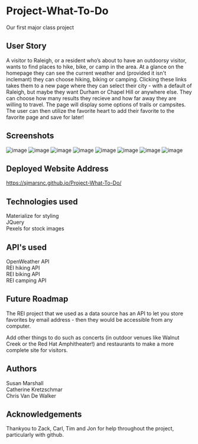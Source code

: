 # Project-What-To-Do
Our first major class project

## User Story
A visitor to Raleigh, or a resident who’s about to have an outdoorsy visitor, wants to find places to hike, bike, or camp in the area. At a glance on the homepage they can see the current weather and (provided it isn't inclemant) they can choose hiking, biking or camping. Clicking these links takes them to a new page where they can select their city - with a default of Raleigh, but maybe they want Durham or Chapel Hill or anywhere else. They can choose how many results they recieve and how far away they are willing to travel. The page will display some options of trails or campsites. The user can then utilize the favorite heart to add their favorite to the favorite page and save for later!

## Screenshots

![image](https://user-images.githubusercontent.com/12642091/71767433-60ccbc80-2eda-11ea-9222-3f25ad1e095a.png)
![image](https://user-images.githubusercontent.com/12642091/71767434-67f3ca80-2eda-11ea-8137-fd8d25d30cd9.png)
![image](https://user-images.githubusercontent.com/12642091/71767438-70e49c00-2eda-11ea-82f3-8d5e326c39e0.png)
![image](https://user-images.githubusercontent.com/12642091/71767449-7d68f480-2eda-11ea-904c-0b870e9cd6d3.png)
![image](https://user-images.githubusercontent.com/12642091/71767452-82c63f00-2eda-11ea-8057-2853a22ad1cc.png)
![image](https://user-images.githubusercontent.com/12642091/71767457-89ed4d00-2eda-11ea-9717-ac7ba3d9b9cf.png)
![image](https://user-images.githubusercontent.com/12642091/71767466-92458800-2eda-11ea-87c4-eb69bc216cef.png)
![image](https://user-images.githubusercontent.com/12642091/71767539-2879ae00-2edb-11ea-97fc-a21795b53431.png)

## Deployed Website Address

https://sjmarsnc.github.io/Project-What-To-Do/

## Technologies used

Materialize for styling <br>
JQuery <br>
Pexels for stock images

## API's used 

OpenWeather API <br>
REI hiking API <br>
REI biking API <br>
REI camping API

## Future Roadmap

The REI project that we used as a data source has an API to let you store favorites by email address - then they would be accessible from any computer. <br>

Add other things to do such as concerts (in outdoor venues like Walnut Creek or the Red Hat Amphitheater!) and restaurants to make a more complete site for visitors.


## Authors
Susan Marshall <br>
Catherine Kretzschmar <br>
Chris Van De Walker

## Acknowledgements

Thankyou to Zack, Carl, Tim and Jon for help throughout the project, particularly with github.
